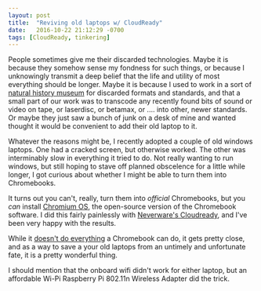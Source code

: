 ```yaml
---
layout: post
title:  "Reviving old laptops w/ CloudReady"
date:   2016-10-22 21:12:29 -0700
tags: [CloudReady, tinkering]
---
```

People sometimes give me their discarded technologies. Maybe it is because they somehow sense my fondness for such things, or because I unknowingly transmit a deep belief that the life and utility of most everything should be longer. Maybe it is because I used to work in a sort of [natural history museum](http://lss.wisc.edu) for discarded formats and standards, and that a small part of our work was to transcode any recently found bits of sound or video on tape, or laserdisc, or betamax, or .... into other, newer standards. Or maybe they just saw a bunch of junk on a desk of mine and wanted thought it would be convenient to add their old laptop to it.

Whatever the reasons might be, I recently adopted a couple of old windows laptops. One had a cracked screen, but otherwise worked. The other was interminably slow in everything it tried to do. Not really wanting to run windows, but still hoping to stave off planned obscelence for a little while longer, I got curious about whether I might be able to turn them into Chromebooks.

It turns out you can't, really, turn them into *official* Chromebooks, but you *can* install [Chromium OS](https://www.chromium.org/chromium-os), the open-source version of the Chromebook software. I did this fairly painlessly with [Neverware's Cloudready](https://www.neverware.com/installation/), and I've been very happy with the results.

While it [doesn't do everything](http://www.computerworld.com/article/3036161/cloud-computing/cloudready-convert-old-computer-into-chromebook.html) a Chromebook can do, it gets pretty close, and as a way to save a your old laptops from an untimely and unfortunate fate, it is a pretty wonderful thing.

I should mention that the onboard wifi didn't work for either laptop, but an affordable Wi-Pi Raspberry Pi 802.11n Wireless Adapter did the trick.
